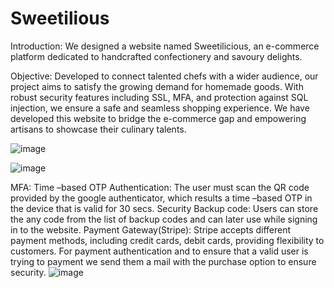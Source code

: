 # Sweetilious

Introduction:
We designed a website named Sweetilicious, an e-commerce platform dedicated to handcrafted confectionery and savoury delights.

Objective: 
Developed to connect talented chefs with a wider audience, our project aims to satisfy the growing demand for homemade goods. 
With robust security features including SSL, MFA, and protection against SQL injection, we ensure a safe and seamless shopping experience. 
We have developed this website to bridge the e-commerce gap and empowering artisans to showcase their culinary talents.

![image](https://github.com/Neel0423/Sweetilious/assets/167953913/6d534ffe-bc38-4aa0-9c40-5a8b1615f16f)


![image](https://github.com/Neel0423/Sweetilious/assets/167953913/ce168812-19e7-44ca-85c2-a862d9f5c1a9)

MFA:
Time –based OTP Authentication: The user must scan the QR code provided by the google authenticator, which results a time –based OTP in the device that is valid for 30 secs.
Security Backup code: Users can store the any code from the list of backup codes and can later use while signing in to the website.
Payment Gateway(Stripe):
Stripe accepts different payment methods, including credit cards, debit cards, providing flexibility to customers.
 For payment authentication and to ensure that a valid user is trying to payment we send them a mail with the purchase option to ensure security.
![image](https://github.com/Neel0423/Sweetilious/assets/167953913/5c13737c-9201-434a-bf90-98c122a7b8aa)


